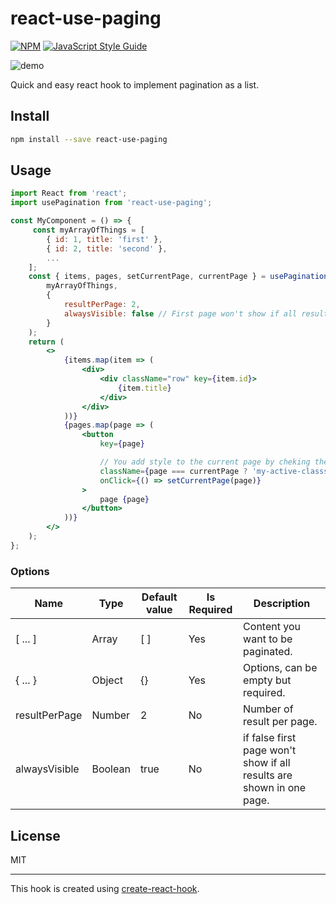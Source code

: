 # react-use-paging

[![NPM](https://img.shields.io/npm/v/typer.svg)](https://www.npmjs.com/package/react-use-paging) [![JavaScript Style Guide](https://img.shields.io/badge/code_style-standard-brightgreen.svg)](https://standardjs.com)

![demo](https://media.giphy.com/media/H1BVNub8Z4AD2SEHAL/giphy.gif)

Quick and easy react hook to implement pagination as a list.

## Install

```bash
npm install --save react-use-paging
```

## Usage

```jsx
import React from 'react';
import usePagination from 'react-use-paging';

const MyComponent = () => {
     const myArrayOfThings = [
        { id: 1, title: 'first' },
        { id: 2, title: 'second' },
        ...
    ];
    const { items, pages, setCurrentPage, currentPage } = usePagination(
        myArrayOfThings,
        {
            resultPerPage: 2,
            alwaysVisible: false // First page won't show if all results are in one page.
        }
    );
    return (
        <>
            {items.map(item => (
                <div>
                    <div className="row" key={item.id}>
                        {item.title}
                    </div>
                </div>
            ))}
            {pages.map(page => (
                <button
                    key={page}

                    // You add style to the current page by cheking the current page you are on.
                    className={page === currentPage ? 'my-active-classs' : ''}
                    onClick={() => setCurrentPage(page)}
                >
                    page {page}
                </button>
            ))}
        </>
    );
};
```

### Options

| Name          | Type    | Default value | Is Required | Description                                                          |
| ------------- | ------- | ------------- | ----------- | -------------------------------------------------------------------- |
| [ ... ]       | Array   | [ ]           | Yes         | Content you want to be paginated.                                    |
| { ... }       | Object  | {}            | Yes         | Options, can be empty but required.                                  |
| resultPerPage | Number  | 2             | No          | Number of result per page.                                           |
| alwaysVisible | Boolean | true          | No          | if false first page won't show if all results are shown in one page. |

## License

MIT

---

This hook is created using [create-react-hook](https://github.com/hermanya/create-react-hook).

